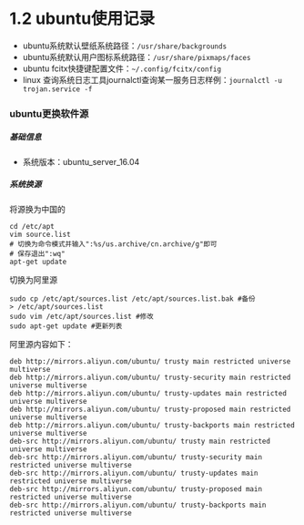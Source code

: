 # 1.2 ubuntu使用记录

* ubuntu系统默认壁纸系统路径：`/usr/share/backgrounds`
* ubuntu系统默认用户图标系统路径：`/usr/share/pixmaps/faces`
* ubuntu fcitx快捷键配置文件：`~/.config/fcitx/config`
* linux 查询系统日志工具journalctl查询某一服务日志样例：`journalctl -u trojan.service -f`

### ubuntu更换软件源
##### 基础信息

- 系统版本：ubuntu_server_16.04

##### 系统换源

将源换为中国的

```shell
cd /etc/apt
vim source.list
# 切换为命令模式并输入":%s/us.archive/cn.archive/g"即可
# 保存退出":wq"
apt-get update
```

切换为阿里源

```shell
sudo cp /etc/apt/sources.list /etc/apt/sources.list.bak #备份
> /etc/apt/sources.list
sudo vim /etc/apt/sources.list #修改
sudo apt-get update #更新列表
```

阿里源内容如下：

```shell
deb http://mirrors.aliyun.com/ubuntu/ trusty main restricted universe multiverse
deb http://mirrors.aliyun.com/ubuntu/ trusty-security main restricted universe multiverse
deb http://mirrors.aliyun.com/ubuntu/ trusty-updates main restricted universe multiverse
deb http://mirrors.aliyun.com/ubuntu/ trusty-proposed main restricted universe multiverse
deb http://mirrors.aliyun.com/ubuntu/ trusty-backports main restricted universe multiverse
deb-src http://mirrors.aliyun.com/ubuntu/ trusty main restricted universe multiverse
deb-src http://mirrors.aliyun.com/ubuntu/ trusty-security main restricted universe multiverse
deb-src http://mirrors.aliyun.com/ubuntu/ trusty-updates main restricted universe multiverse
deb-src http://mirrors.aliyun.com/ubuntu/ trusty-proposed main restricted universe multiverse
deb-src http://mirrors.aliyun.com/ubuntu/ trusty-backports main restricted universe multiverse
```
